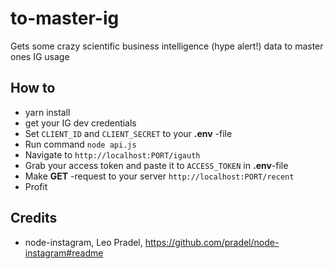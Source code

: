 # to-master-ig
Gets some crazy scientific business intelligence (hype alert!) data to master ones IG usage

## How to
- yarn install
- get your IG dev credentials
- Set `CLIENT_ID` and `CLIENT_SECRET` to your **.env** -file
- Run command `node api.js`
- Navigate to `http://localhost:PORT/igauth`
- Grab your access token and paste it to `ACCESS_TOKEN` in **.env**-file
- Make **GET** -request to your server `http://localhost:PORT/recent`
- Profit

## Credits
- node-instagram, Leo Pradel, https://github.com/pradel/node-instagram#readme